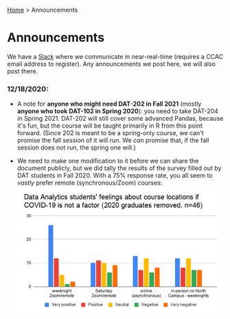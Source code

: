 [Home](index.html) > Announcements

# Announcements

We have a [Slack](https://ccac-data-analytics.slack.com) where we communicate in near-real-time (requires a CCAC email address to register). Any announcements we post here, we will also post there.

### 12/18/2020:

* A note for **anyone who might need DAT-202 in Fall 2021** (mostly **anyone who took DAT-102 in Spring 2020**): you need to take DAT-204 in Spring 2021. DAT-202 will still cover some advanced Pandas, because it's fun, but the course will be taught primarily in R from this point forward. (Since 202 is meant to be a spring-only course, we can't promise the fall session of it will run. We _can_ promise that, if the fall session does not run, the spring one will.)

* We need to make one modification to it before we can share the document publicly, but we did tally the results of the survey filled out by DAT students in Fall 2020. With a 75% response rate, you all seem to _vastly_ prefer remote (synchronous/Zoom) courses:
![a chart showing DAT student responses about where courses will be held](assets/images/data_analytics_survey_results.png)